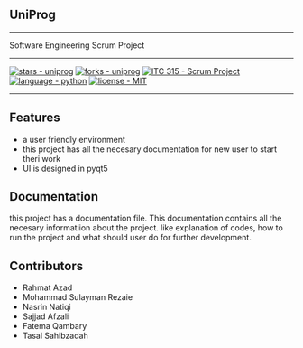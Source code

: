## UniProg
---------------------------------------------------------------------------------------------------------
  
Software Engineering Scrum Project
  
---------------------------------------------------------------------------------------------------------  
[![stars - uniprog](https://img.shields.io/github/stars/rhmtazad/uniprog?style=social)](https://github.com/rhmtazad/uniprog)
[![forks - uniprog](https://img.shields.io/github/forks/rhmtazad/uniprog?style=social)](https://github.com/rhmtazad/uniprog)
[![ITC 315 - Scrum Project](https://img.shields.io/badge/ITC_315-Scrum_Project-important)](https://github.com/rhmtazad/UniProg/)
[![language - python](https://img.shields.io/badge/language-python-81c253?color=mediumseagreen&logo=python&logoColor=white)](https://www.python.org/)
[![license - MIT](https://img.shields.io/badge/license-MIT-beige)](https://opensource.org/licenses/MIT)

---------------------------------------------------------------------------------------------------------

## Features
* a user friendly environment 
* this project has all the necesary documentation for new user to start theri work
* UI is designed in pyqt5

## Documentation

this project has a documentation file. This
documentation contains all the necesary informatiion about the project. like 
explanation of codes, how to run the project and what should user do for further development.

## Contributors
* Rahmat Azad
* Mohammad Sulayman Rezaie
* Nasrin Natiqi
* Sajjad Afzali
* Fatema Qambary
* Tasal Sahibzadah
